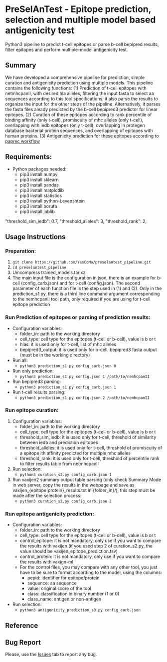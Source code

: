 # PreSelAnTest - Epitope prediction, selection and multiple model based antigenicity test

Python3 pipeline to predict t-cell epitopes or parse b-cell bepipred results, filter epitopes and perform multiple-model antigenicity test.

## Summary

We have developed a comprehensive pipeline for prediction, simple curation and antigenicity prediction using multiple models. This pipeline contains the following functions: 
(1) Prediction of t-cell epitopes with netmhcpanII, with desired hla alleles, filtering the input fasta to select aa sequences according to this tool specifications; it also parse the results to organize the input for the other steps of the pipeline. Alternatively, it parses the fasta files aleady predicted by the b-cell bepipred3 predictor for linear epitopes. 
(2) Curation of these epitopes according to rank percentile of binding affinity (only t-cell), promiscuity of mhc alleles (only t-cell), overlapping with iedb epitopes (only t-cell), overlapping in protegen database bacterial protein sequences, and overlapping of epitopes with human proteins.
(3) Antigenicity prediction for these epitopes according to [paprec workflow](https://github.com/YasCoMa/papc_pipeline.git)
            
## Requirements:
* Python packages needed:
	- pip3 install numpy
	- pip3 install sklearn
	- pip3 install pandas
	- pip3 install matplotlib
	- pip3 install statistics
	- pip3 install python-Levenshtein
	- pip3 install boruta
	- pip3 install joblib


"threshold_sim_iedb": 0.7, 
    "threshold_alleles": 3, 
    "threshold_rank": 2,
    
## Usage Instructions
### Preparation:
1. ````git clone https://github.com/YasCoMa/preselantest_pipeline.git````
2. ````cd preselantest_pipeline````
3. Umcompress trained_models.tar.xz
4. The main input file is the configuration in json, there is an example for b-cell (config_carb.json) and for t-cell (config.json). The second parameter of each function file is the step used in (1) and (2). Only in the prediction_s1.py, there is a third line command argument corresponding to the nemhcpanII tool path, only required if you are using for t-cell epitope prediction

### Run Prediction of epitopes or parsing of prediction results:
- Configuration variables:  
    - folder_in: path to the working directory
    - cell_type: cell type for the epitopes (t-cell or b-cell), value is b or t
    - hlas: it is used only for t-cell, list of mhc alleles
    - bepipred3_output: it is used only for b-cell, bepipred3 fasta output (must be in the working directory)
- Run all:
    - ````python3 prediction_s1.py config_carb.json 0 ````
- Run only prediction:
    - ````python3 prediction_s1.py config.json 1 /path/to/nemhcpanII ````
- Run bepipred3 parsing:
    - ````python3 prediction_s1.py config_carb.json 1 ````
- Run t-cell results parsing:
    - ````python3 prediction_s1.py config.json 2 /path/to/nemhcpanII ````

### Run epitope curation:
1. Configuration variables:  
    - folder_in: path to the working directory
    - cell_type: cell type for the epitopes (t-cell or b-cell), value is b or t
    - threshold_sim_iedb: it is used only for t-cell, threshold of similarity between iedb and prediction epitopes 
    - threshold_alleles: it is used only for t-cell, threshold of promiscuity of a epitope ith affinity predicted for multiple mhc alleles 
    - threshold_rank: it is used only for t-cell, threshold of percentile rank to filter results table from netmhcpanII
2. Run selection:
    - ````python3 curation_s2.py config_carb.json 1 ````
3. Run vaxijen2 summary output table parsing (only check Summary Mode in web server, copy the results in the webpage and save as vaxijen_{epitope|protein}_results.txt in {folder_in}/), this step must be made after the selection process:
    - ````python3 curation_s2.py config_carb.json 2 ````

### Run epitope antigenicity prediction:
- Configuration variables:  
    - folder_in: path to the working directory
    - cell_type: cell type for the epitopes (t-cell or b-cell), value is b or t
    - control_epitope: it is not mandatory, only use if you want to compare the results with vaxijen (if you used step 2 of curation_s2.py, the value should be vaxijen_epitope_prediction.tsv)
    - control_protein: it is not mandatory, only use if you want to compare the results with vaxign-ml
    - For the control files, you may compare with any other tool, you just have to be sure to format according to the model, using the columns:
        - pepid: identifier for epitope/protein
        - sequence: aa sequence
        - value: original score of the tool
        - class: classification in binary number (1 or 0)
        - class_name: antigen or non-antigen
- Run selection:
    - ````python3 antigenicity_prediction_s3.py config_carb.json ````

## Reference

## Bug Report
Please, use the [Issues](https://github.com/YasCoMa/preselantest_pipeline/issues) tab to report any bug.
